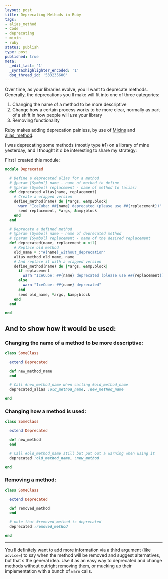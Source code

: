 ```yaml
---
layout: post
title: Deprecating Methods in Ruby
tags:
- alias_method
- Code
- deprecating
- mixin
- ruby
status: publish
type: post
published: true
meta:
  _edit_last: '1'
  _syntaxhighlighter_encoded: '1'
  dsq_thread_id: '533235600'
---
```

Over time, as your libraries evolve, you ll want to deprecate methods. Generally, the deprecations you ll make will fit into one of three categories:
<ol>
	<li>Changing the name of a method to be more descriptive</li>
	<li>Change how a certain process works to be more clear, normally as part of a shift in how people will <em>use</em> your library</li>
	<li>Removing functionality</li>
</ol>
Ruby makes adding deprecation painless, by use of <a href="http://en.wikipedia.org/wiki/Mixin">Mixins</a> and <a href="http://www.leonardoborges.com/writings/2008/08/07/why-i-like-ruby-1-alias_method/">alias_method</a>.

I was deprecating some methods (mostly type #1) on a library of mine yesterday, and I thought it d be interesting to share my strategy:

First I created this module:

``` ruby
module Deprecated

  # Define a deprecated alias for a method
  # @param [Symbol] name - name of method to define
  # @param [Symbol] replacement - name of method to (alias)
  def deprecated_alias(name, replacement)
    # Create a wrapped version
    define_method(name) do |*args, &amp;block|
      warn "IceCube: ##{name} deprecated (please use ##{replacement})"
      send replacement, *args, &amp;block
    end
  end

  # Deprecate a defined method
  # @param [Symbol] name - name of deprecated method
  # @param [Symbol] replacement - name of the desired replacement
  def deprecated(name, replacement = nil)
    # Replace old method
    old_name = :"#{name}_without_deprecation"
    alias_method old_name, name
    # And replace it with a wrapped version
    define_method(name) do |*args, &amp;block|
      if replacement
        warn "IceCube: ##{name} deprecated (please use ##{replacement})"
      else
        warn "IceCube: ##{name} deprecated"
      end
      send old_name, *args, &amp;block
    end
  end

end
```

## And to show how it would be used:

### Changing the name of a method to be more descriptive:

``` ruby
class SomeClass

  extend Deprecated

  def new_method_name
  end

  # Call #new_method_name when calling #old_method_name
  deprecated_alias :old_method_name, :new_method_name

end
```

### Changing how a method is used:

``` ruby
class SomeClass

  extend Deprecated

  def new_method
  end

  # Call #old_method_name still but put out a warning when using it
  deprecated :old_method_name, :new_method

end
```

### Removing a method:

``` ruby
class SomeClass

  extend Deprecated

  def removed_method
  end

  # note that #removed_method is deprecated
  deprecated :removed_method

end
```

---

You ll definitely want to add more information via a third argument (like <code>advice=</code>) to say when the method will be removed and suggest alternatives, but that s the general idea. Use it as an easy way to deprecated and change methods without outright removing them, or mucking up their implementation with a bunch of <code>warn</code> calls.
